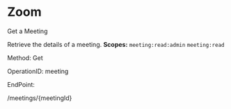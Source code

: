 #     Zoom


Get a Meeting

Retrieve the details of a meeting.
**Scopes:** `meeting:read:admin` `meeting:read`
 



Method: Get

OperationID: meeting

EndPoint:

/meetings/{meetingId}
